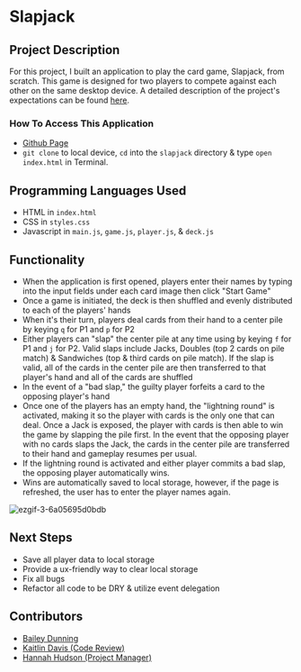 # Slapjack

## Project Description

For this project, I built an application to play the card game, Slapjack, from scratch. This game is designed for two players to compete against each other on the same desktop device. A detailed description of the project's expectations can be found [here](https://frontend.turing.io/projects/module-1/slapjack.html).

### How To Access This Application
+ [Github Page](https://baileydunning.github.io/slapjack/)
+ `git clone` to local device, `cd` into the `slapjack` directory & type `open index.html` in Terminal.

## Programming Languages Used
+ HTML in `index.html`
+ CSS in `styles.css`
+ Javascript in `main.js`, `game.js`, `player.js`, & `deck.js`

## Functionality
+ When the application is first opened, players enter their names by typing into the input fields under each card image then click "Start Game"
+ Once a game is initiated, the deck is then shuffled and evenly distributed to each of the players' hands
+ When it's their turn, players deal cards from their hand to a center pile by keying `q` for P1 and `p` for P2
+ Either players can "slap" the center pile at any time using by keying `f` for P1 and `j` for P2. Valid slaps include Jacks, Doubles (top 2 cards on pile match) & Sandwiches (top & third cards on pile match). If the slap is valid, all of the cards in the center pile are then transferred to that player's hand and all of the cards are shuffled
+ In the event of a "bad slap," the guilty player forfeits a card to the opposing player's hand
+ Once one of the players has an empty hand, the "lightning round" is activated, making it so the player with cards is the only one that can deal. Once a Jack is exposed, the player with cards is then able to win the game by slapping the pile first. In the event that the opposing player with no cards slaps the Jack, the cards in the center pile are transferred to their hand and gameplay resumes per usual.
+ If the lightning round is activated and either player commits a bad slap, the opposing player automatically wins.
+ Wins are automatically saved to local storage, however, if the page is refreshed, the user has to enter the player names again.

![ezgif-3-6a05695d0bdb](https://user-images.githubusercontent.com/67710155/93959548-2af49000-fd16-11ea-9612-4f625af811e7.gif)

## Next Steps
+ Save all player data to local storage
+ Provide a ux-friendly way to clear local storage
+ Fix all bugs
+ Refactor all code to be DRY & utilize event delegation

## Contributors
+ [Bailey Dunning](github.com/baileydunning)
+ [Kaitlin Davis (Code Review)](https://github.com/NiltiakSivad)
+ [Hannah Hudson (Project Manager)](https://github.com/hannahhch)
